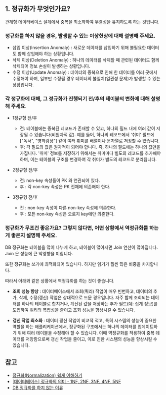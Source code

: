 
## 1. 정규화가 무엇인가요?

관계형 데이터베이스 설계에서 중복을 최소화하여 무결성을 유지하도록 하는 것입니다.

### 정규화를 하지 않을 경우, 발생할 수 있는 이상현상에 대해 설명해 주세요.

- 삽입 이상(Insertion Anomaly) : 새로운 데이터를 삽입하기 위해 불필요한 데이터도 함께 삽입해야 하는 상황입니다. 
- 삭제 이상(Deletion Anomaly) : 하나의 데이터를 삭제할 때 관련된 데이터도 함께 삭제되어 정보 손실이 발생하는 상황입니다. 
- 수정 이상(Update Anomaly) : 데이터의 중복으로 인해 한 데이터를 여러 곳에서 수정해야 하며, 일부만 수정될 경우 데이터의 불일치(일관성 문제)가 발생할 수 있는 상황입니다. 

### 각 정규화에 대해, 그 정규화가 진행되기 전/후의 테이블의 변화에 대해 설명해 주세요.

- 1정규형 전/후
  - 전: 테이블에는 중복된 레코드가 존재할 수 있고, 하나의 필드 내에 여러 값이 저장될 수 있습니다(비원자적 값). 예를 들어, 하나의 레코드에서 '취미' 필드에 ["독서", "영화감상"] 같이 여러 취미를 배열이나 문자열로 저장할 수 있습니다.
  - 후: 각 필드의 값은 원자적이 되어야 합니다. 즉, 하나의 필드에는 하나의 값만을 가집니다. '취미' 정보를 저장하기 위해서는 취미마다 별도의 레코드를 추가해야 하며, 이는 테이블의 구조를 변경하여 각 취미가 별도의 레코드로 분리됩니다.

- 2정규형 전/후
  - 전: non-key 속성들이 PK 와 연관되어 있다.
  - 후 : 각 non-key 속성은 PK 전체에 의존해야 한다. 

- 3정규형 전/후
  - 전 : non-key 속성이 다른 non-key 속성에 의존한다. 
  - 후 : 모든 non-key 속성은 오로지 key에만 의존한다.


### 정규화가 무조건 좋은가요? 그렇지 않다면, 어떤 상황에서 역정규화를 하는게 좋은지 설명해 주세요.

DB 정규화는 테이블을 많이 나누게 하고, 테이블이 많아지면 Join 연산이 많아집니다. Join 은 성능에 큰 악영향을 미칩니다. 

또한 정규화는 쓰기에 최적화되어 있습니다. 하지만 읽기가 훨씬 많은 비중을 차지합니다. 

따라서 아래와 같은 상황에서 역정규화를 하는 것이 좋습니다.
- **조회 성능 향상** : 데이터베이스에서 조회(쿼리) 작업이 매우 빈번하고, 데이터의 추가, 삭제, 수정(갱신) 작업은 상대적으로 드문 경우입니다. 자주 함께 조회되는 데이터를 하나의 테이블로 합치거나, 계산된 값을 저장하는 추가 필드(예: 집계 정보)를 도입하여 쿼리의 복잡성을 줄이고 조회 성능을 향상시킬 수 있습니다.

- **갱신 작업 최소화** : 데이터 갱신 작업이 비교적 적고, 특히 시스템의 성능이 중요한 역할을 하는 애플리케이션에서, 정규화된 구조에서는 하나의 데이터를 업데이트하기 위해 여러 테이블을 수정해야 할 수 있습니다. 이때 역정규화를 적용하여 중복 데이터를 저장함으로써 갱신 작업을 줄이고, 이로 인한 시스템의 성능을 향상시킬 수 있습니다.


## 참고
- [정규화(Normalization) 쉽게 이해하기](https://mangkyu.tistory.com/110)
- [[데이터베이스] 정규화의 의미 - 1NF, 2NF, 3NF, 4NF, 5NF](https://ddoddii.github.io/post/cs/database/normalization/)
- [DB 정규화를 하지 않는 이유](https://coolspeed.wordpress.com/2017/04/15/why_not_db_normalization/)